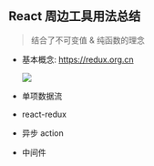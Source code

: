## React 周边工具用法总结

> 结合了不可变值 & 纯函数的理念

- 基本概念: https://redux.org.cn

  ![](https://s1.ax1x.com/2020/06/09/t5LtED.jpg)

- 单项数据流

- react-redux

- 异步 action

- 中间件

